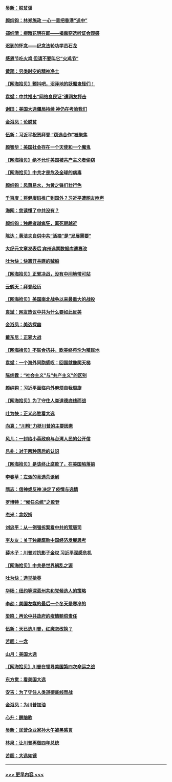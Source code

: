 #### [吴新：脱贫谣](../pages/nsc993/n12580839.md?t=11282151) 
#### [颜纯钩：林郑施政 一心一意把香港“送中”](../pages/nsc993/n12580805.md?t=11282151) 
#### [郑纯清：柳暗花明在即——揭露窃选听证会观感](../pages/nsc993/n12580795.md?t=11282151) 
#### [迟到的怀念——纪念法轮功学员石龙](../pages/nsc993/n12580245.md?t=11282151) 
#### [感恩节吃火鸡  但请不要叫它“火鸡节”](../pages/nsc993/n12580252.md?t=11282151) 
#### [黄翔：另类时空的精神净土](../pages/nsc993/n12578638.md?t=11282151) 
#### [【网海拾贝】颤抖吧，沼泽地的妖魔鬼怪们！](../pages/nsc993/n12578552.md?t=11282151) 
#### [袁斌：中共推出“网络良民证”遭网友抨击](../pages/nsc993/n12578511.md?t=11282151) 
#### [谢田：美国大选僵局持续 神仍在考验我们](../pages/nsc993/n12577432.md?t=11282151) 
#### [金浴凤：论脱贫](../pages/nsc993/n12576386.md?t=11282151) 
#### [伍新：习近平祝贺拜登 “窃选合作”被聚焦](../pages/nsc993/n12576358.md?t=11282151) 
#### [颜智华：美国社会存在一个天使和一个魔鬼](../pages/nsc993/n12574299.md?t=11282151) 
#### [【网海拾贝】绝不允许美国被共产主义者偷窃](../pages/nsc993/n12573396.md?t=11282151) 
#### [【网海拾贝】中共才是危及全球的病毒](../pages/nsc993/n12571204.md?t=11282151) 
#### [颜纯钩：风萧易水，为黄之锋们壮行色](../pages/nsc993/n12571487.md?t=11282151) 
#### [千百度：将健康码推广到国外？习近平遭网友呛声](../pages/nsc993/n12570808.md?t=11282151) 
#### [海网：您读懂了中共没有？](../pages/nsc993/n12570487.md?t=11282151) 
#### [颜纯钩：独裁者越疯狂，离死期越近](../pages/nsc993/n12569055.md?t=11282151) 
#### [陈达：黄洁夫自供中共“活摘”是“发展需要”](../pages/nsc993/n12568541.md?t=11282151) 
#### [大纪元文章发表后 宾州选票数据库遭篡改](../pages/nsc993/n12568105.md?t=11282151) 
#### [吐为快：快离开共匪的贼船](../pages/nsc993/n12568462.md?t=11282151) 
#### [【网海拾贝】正邪决战，没有中间地带可站](../pages/nsc993/n12568439.md?t=11282151) 
#### [云鹤天：拜登经历](../pages/nsc993/n12567294.md?t=11282151) 
#### [【网海拾贝】美国南北战争以来最重大的战役](../pages/nsc993/n12567247.md?t=11282151) 
#### [袁斌：网友热议中共为什么要如此反美](../pages/nsc993/n12567162.md?t=11282151) 
#### [金浴凤：美选探幽](../pages/nsc993/n12567147.md?t=11282151) 
#### [戴东尼：正邪大战](../pages/nsc993/n12567033.md?t=11282151) 
#### [【网海拾贝】不联合抗共，欧美终将沦为殖民地](../pages/nsc993/n12565068.md?t=11282151) 
#### [袁斌：一个海外同胞感叹：回国就像爬天梯](../pages/nsc993/n12564986.md?t=11282151) 
#### [陈纬霆：“社会主义”与“共产主义”的区别](../pages/nsc993/n12562417.md?t=11282151) 
#### [颜纯钩：习近平面临内外麻烦自我周旋](../pages/nsc993/n12563356.md?t=11282151) 
#### [【网海拾贝】为了守住人类道德底线而战](../pages/nsc993/n12562542.md?t=11282151) 
#### [吐为快：正义必胜看大选](../pages/nsc993/n12561967.md?t=11282151) 
#### [向真：“川粉”力挺川普的主要因素](../pages/nsc993/n12560774.md?t=11282151) 
#### [风儿：一封给小英政府与台湾人民的公开信](../pages/nsc993/n12560581.md?t=11282151) 
#### [吕朴：对于两种落后的认识](../pages/nsc993/n12560492.md?t=11282151) 
#### [【网海拾贝】是该终止腐败了，在美国陷落前](../pages/nsc993/n12559936.md?t=11282151) 
#### [李春草：左派的竞选荒诞剧](../pages/nsc993/n12558380.md?t=11282151) 
#### [隋志：信神或反神 决定了疫情与选情](../pages/nsc993/n12558255.md?t=11282151) 
#### [罗博特：“候任总统”之败登](../pages/nsc993/n12558189.md?t=11282151) 
#### [杰米：念奴娇](../pages/nsc993/n12558174.md?t=11282151) 
#### [刘忠平：从一例强拆案看中共的荒唐司](../pages/nsc993/n12558036.md?t=11282151) 
#### [李友友：关于独裁腐败中国经济发展思考](../pages/nsc993/n12558004.md?t=11282151) 
#### [薛木子：川普对抗影子金权 习近平深感危机](../pages/nsc993/n12557342.md?t=11282151) 
#### [【网海拾贝】中共是世界祸乱之源](../pages/nsc993/n12555353.md?t=11282151) 
#### [吐为快：选举拾英](../pages/nsc993/n12555041.md?t=11282151) 
#### [华旸：纽约等深蓝州共和党候选人的策略](../pages/nsc993/n12554309.md?t=11282151) 
#### [李劼：美国左媒的最后一个冬天是寒冷的](../pages/nsc993/n12552947.md?t=11282151) 
#### [梁鸣：再论中共政府的疫情赔偿责任](../pages/nsc993/n12553012.md?t=11282151) 
#### [伍新：天已选川普，红魔怎改换？](../pages/nsc993/n12552970.md?t=11282151) 
#### [苦胆：一念](../pages/nsc993/n12552957.md?t=11282151) 
#### [山月：美国大选](../pages/nsc993/n12552446.md?t=11282151) 
#### [【网海拾贝】川普在领导美国第四次命运之战](../pages/nsc993/n12551973.md?t=11282151) 
#### [东方觉：看美国大选](../pages/nsc993/n12551647.md?t=11282151) 
#### [安吉：为了守住人类道德底线而战](../pages/nsc993/n12551111.md?t=11282151) 
#### [金浴凤：为川普加油](../pages/nsc993/n12551085.md?t=11282151) 
#### [心升：醒脑歌](../pages/nsc993/n12550984.md?t=11282151) 
#### [吴新：民营企业家孙大午被黑感言](../pages/nsc993/n12550656.md?t=11282151) 
#### [林泉：让川普再做四年总统](../pages/nsc993/n12550640.md?t=11282151) 
#### [苦胆：大选如镜](../pages/nsc993/n12550630.md?t=11282151) 

----
#### [ >>> 更早内容 <<< ](../indexes/nsc993-earlier.md)
